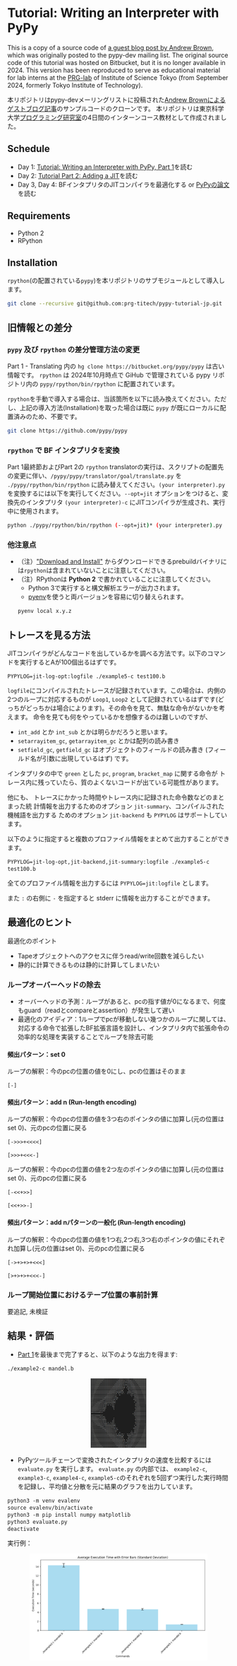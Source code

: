# Tutorial: Writing an Interpreter with PyPy
This is a copy of a source code of [a guest blog post by Andrew Brown](https://pypy.org/posts/2011/04/tutorial-writing-interpreter-with-pypy-3785910476193156295.html#), which was originally posted to the pypy-dev mailing list.
The original source code of this tutorial was hosted on Bitbucket, but it is no longer available in 2024.
This version has been reproduced to serve as educational material for lab interns at the [PRG-lab](https://prg.is.titech.ac.jp/) of Institute of Science Tokyo (from September 2024, formerly Tokyo Institute of Technology).

本リポジトリはpypy-devメーリングリストに投稿された[Andrew Brownによるゲストブログ記事](https://pypy.org/posts/2011/04/tutorial-writing-interpreter-with-pypy-3785910476193156295.html#)のサンプルコードのクローンです。
本リポジトリは東京科学大学[プログラミング研究室](https://prg.is.titech.ac.jp/)の4日間のインターンコース教材として作成されました。

## Schedule
- Day 1: [Tutorial: Writing an Interpreter with PyPy, Part 1](https://pypy.org/posts/2011/04/tutorial-writing-interpreter-with-pypy-3785910476193156295.html#)を読む
- Day 2: [Tutorial Part 2: Adding a JIT](https://pypy.org/posts/2011/04/tutorial-part-2-adding-jit-8121732841568309472.html)を読む
- Day 3, Day 4: BFインタプリタのJITコンパイラを最適化する or [PyPyの論文](https://doc.pypy.org/en/latest/extradoc.html)を読む

## Requirements
- Python 2
- RPython

## Installation
`rpython`(の配置されている`pypy`)を本リポジトリのサブモジュールとして導入します。
```sh
git clone --recursive git@github.com:prg-titech/pypy-tutorial-jp.git
```

## 旧情報との差分
### `pypy` 及び `rpython` の差分管理方法の変更
Part 1 - Translating 内の `hg clone https://bitbucket.org/pypy/pypy` は古い情報です。
`rpython` は 2024年10月時点で GiHub で管理されている pypy リポジトリ内の `pypy/rpython/bin/rpython` に配置されています。

`rpython`を手動で導入する場合は、当該箇所を以下に読み換えてください。ただし、上記の導入方法(Installation)を取った場合は既に `pypy` が既にローカルに配置済みのため、不要です。
```sh
git clone https://github.com/pypy/pypy
  ```

### `rpython` で BF インタプリタを変換
Part 1最終節およびPart 2の `rpython` translatorの実行は、スクリプトの配置先の変更に伴い、`/pypy/pypy/translator/goal/translate.py` を `./pypy/rpython/bin/rpython` に読み替えてください。`(your interpreter).py`を変換するには以下を実行してください。`--opt=jit` オプションをつけると、変換先のインタプリタ `(your interpreter)-c` にJITコンパイラが生成され、実行中に使用されます。
```sh
python ./pypy/rpython/bin/rpython (--opt=jit)* (your interpreter).py
```

### 他注意点
- （注）["Download and Install"](https://pypy.org/download.html) からダウンロードできるprebuildバイナリには`rpython`は含まれていないことに注意してください。
- （注）RPythonは **Python 2** で書かれていることに注意してください。
  - Python 3で実行すると構文解析エラーが出力されます。
  - [pyenv](https://github.com/pyenv/pyenv)を使うと両バージョンを容易に切り替えられます。
  ```sh
  pyenv local x.y.z
  ```

## トレースを見る方法
JITコンパイラがどんなコードを出しているかを調べる方法です。以下のコマンドを実行するとAが100個出るはずです。
```
PYPYLOG=jit-log-opt:logfile ./example5-c test100.b
```
`logfile`にコンパイルされたトレースが記録されています。この場合は、内側の2つのループに対応するものが `Loop1`, `Loop2` として記録されているはずです(どっちがどっちかは場合によります)。その命令を見て、無駄な命令がないかを考えます。
命令を見ても何をやっているかを想像するのは難しいのですが、
- `int_add` とか `int_sub` とかは明らかだろうと思います。
- `setarrayitem_gc`, `getarrayitem_gc` とかは配列の読み書き
- `setfield_gc`, `getfield_gc` はオブジェクトのフィールドの読み書き (フィールド名が引数に出現しているはず)
です。

インタプリタの中で `green` とした `pc`, `program`, `bracket_map` に関する命令が
トレース内に残っていたら、質のよくないコードが出ている可能性があります。

他にも、 トレースにかかった時間やトレース内に記録された命令数などのまとまった統
計情報を出力するためのオプション `jit-summary`、コンパイルされた機械語を出力する
ためのオプション `jit-backend` も `PYPYLOG` はサポートしています。

以下のように指定すると複数のプロファイル情報をまとめて出力することができます。

```
PYPYLOG=jit-log-opt,jit-backend,jit-summary:logfile ./example5-c test100.b
```

全てのプロファイル情報を出力するには `PYPYLOG=jit:logfile` とします。

また `:` の右側に `-` を指定すると stderr に情報を出力することができます。

## 最適化のヒント
最適化のポイント
- Tapeオブジェクトへのアクセスに伴うread/write回数を減らしたい
- 静的に計算できるものは静的に計算してしまいたい

### ループオーバーヘッドの除去
- オーバーヘッドの予測：ループがあると、pcの指す値が0になるまで、何度もguard（readとcompareとassertion）が発生して遅い
- 最適化のアイディア：1ループでpcが移動しない幾つかのループに関しては、対応する命令で拡張したBF拡張言語を設計し、インタプリタ内で拡張命令の効率的な処理を実装することでループを除去可能

#### 頻出パターン：set 0
ループの解釈：今のpcの位置の値を0にし、pcの位置はそのまま
```
[-]
```

#### 頻出パターン：add n (Run-length encoding)
ループの解釈：今のpcの位置の値を3つ右のポインタの値に加算し(元の位置はset 0)、元のpcの位置に戻る
```
[->>>+<<<<]
```
```
[>>>+<<<-]
```
ループの解釈：今のpcの位置の値を2つ左のポインタの値に加算し(元の位置はset 0)、元のpcの位置に戻る
```
[-<<+>>]
```
```
[<<+>>-]
```

#### 頻出パターン：add nパターンの一般化 (Run-length encoding)
ループの解釈：今のpcの位置の値を1つ右,2つ右,3つ右のポインタの値にそれぞれ加算し(元の位置はset 0)、元のpcの位置に戻る
```
[->+>+>+<<<]
```
```
[>+>+>+<<<-]
```

### ループ開始位置におけるテープ位置の事前計算
要追記, 未検証

## 結果・評価
- [Part 1](https://pypy.org/posts/2011/04/tutorial-writing-interpreter-with-pypy-3785910476193156295.html#)を最後まで完了すると、以下のような出力を得ます:
```sh
./example2-c mandel.b
```
<p align="center"><img width="25%" alt="mandel.png" src="figs/mandel.png"></p>

- PyPyツールチェーンで変換されたインタプリタの速度を比較するには `evaluate.py` を実行します。
`evaluate.py` の内部では、 `example2-c`, `example3-c`, `example4-c`, `example5-c`のそれぞれを5回ずつ実行した実行時間を記録し、平均値と分散を元に結果のグラフを出力しています。
```
python3 -m venv evalenv
source evalenv/bin/activate
python3 -m pip install numpy matplotlib
python3 evaluate.py
deactivate
```
実行例：
<p align="center"><img width="80%" alt="execution_time_plot.png" src="figs/execution_time_plot.png"></p>
